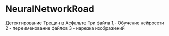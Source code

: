# NeuralNetworkRoad
Детектирование Трещин в Асфальте
Три файла 
1,- Обучение нейросети
2 - переименование файлов
3 - нарезка изображений
